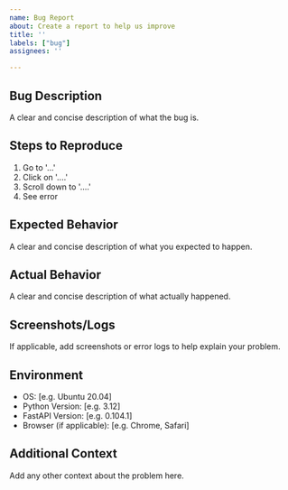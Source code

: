 ```yaml
---
name: Bug Report
about: Create a report to help us improve
title: ''
labels: ["bug"]
assignees: ''

---
```


## Bug Description

A clear and concise description of what the bug is.

## Steps to Reproduce

1. Go to '...'
2. Click on '....'
3. Scroll down to '....'
4. See error

## Expected Behavior

A clear and concise description of what you expected to happen.

## Actual Behavior

A clear and concise description of what actually happened.

## Screenshots/Logs

If applicable, add screenshots or error logs to help explain your problem.

## Environment

- OS: [e.g. Ubuntu 20.04]
- Python Version: [e.g. 3.12]
- FastAPI Version: [e.g. 0.104.1]
- Browser (if applicable): [e.g. Chrome, Safari]

## Additional Context

Add any other context about the problem here.
